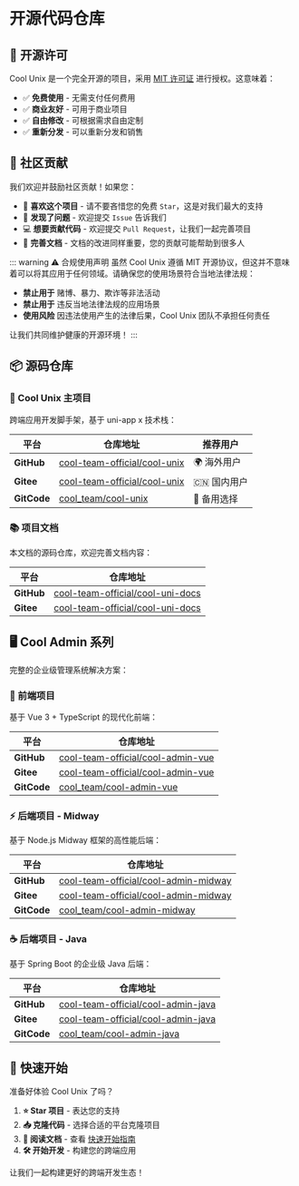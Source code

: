 # 开源代码仓库

## 📄 开源许可

Cool Unix 是一个完全开源的项目，采用 [MIT 许可证](https://baike.baidu.com/item/MIT%E8%AE%B8%E5%8F%AF%E8%AF%81/6671281) 进行授权。这意味着：

- ✅ **免费使用** - 无需支付任何费用
- ✅ **商业友好** - 可用于商业项目
- ✅ **自由修改** - 可根据需求自由定制
- ✅ **重新分发** - 可以重新分发和销售

## 🤝 社区贡献

我们欢迎并鼓励社区贡献！如果您：

- 🌟 **喜欢这个项目** - 请不要吝惜您的免费 `Star`，这是对我们最大的支持
- 🐛 **发现了问题** - 欢迎提交 `Issue` 告诉我们
- 💻 **想要贡献代码** - 欢迎提交 `Pull Request`，让我们一起完善项目
- 📝 **完善文档** - 文档的改进同样重要，您的贡献可能帮助到很多人

::: warning ⚠️ 合规使用声明
虽然 Cool Unix 遵循 MIT 开源协议，但这并不意味着可以将其应用于任何领域。请确保您的使用场景符合当地法律法规：

- **禁止用于** 赌博、暴力、欺诈等非法活动
- **禁止用于** 违反当地法律法规的应用场景
- **使用风险** 因违法使用产生的法律后果，Cool Unix 团队不承担任何责任

让我们共同维护健康的开源环境！
:::

## 📦 源码仓库

### 🎯 Cool Unix 主项目

跨端应用开发脚手架，基于 uni-app x 技术栈：

| 平台        | 仓库地址                                                                        | 推荐用户    |
| ----------- | ------------------------------------------------------------------------------- | ----------- |
| **GitHub**  | [cool-team-official/cool-unix](https://github.com/cool-team-official/cool-unix) | 🌍 海外用户 |
| **Gitee**   | [cool-team-official/cool-unix](https://gitee.com/cool-team-official/cool-unix)  | 🇨🇳 国内用户 |
| **GitCode** | [cool_team/cool-unix](https://gitcode.com/cool_team/cool-unix)                  | 🔄 备用选择 |

### 📚 项目文档

本文档的源码仓库，欢迎完善文档内容：

| 平台       | 仓库地址                                                                                |
| ---------- | --------------------------------------------------------------------------------------- |
| **GitHub** | [cool-team-official/cool-uni-docs](https://github.com/cool-team-official/cool-uni-docs) |
| **Gitee**  | [cool-team-official/cool-uni-docs](https://gitee.com/cool-team-official/cool-uni-docs)  |

## 🖥️ Cool Admin 系列

完整的企业级管理系统解决方案：

### 🎨 前端项目

基于 Vue 3 + TypeScript 的现代化前端：

| 平台        | 仓库地址                                                                                  |
| ----------- | ----------------------------------------------------------------------------------------- |
| **GitHub**  | [cool-team-official/cool-admin-vue](https://github.com/cool-team-official/cool-admin-vue) |
| **Gitee**   | [cool-team-official/cool-admin-vue](https://gitee.com/cool-team-official/cool-admin-vue)  |
| **GitCode** | [cool_team/cool-admin-vue](https://gitcode.com/cool_team/cool-admin-vue)                  |

### ⚡ 后端项目 - Midway

基于 Node.js Midway 框架的高性能后端：

| 平台        | 仓库地址                                                                                        |
| ----------- | ----------------------------------------------------------------------------------------------- |
| **GitHub**  | [cool-team-official/cool-admin-midway](https://github.com/cool-team-official/cool-admin-midway) |
| **Gitee**   | [cool-team-official/cool-admin-midway](https://gitee.com/cool-team-official/cool-admin-midway)  |
| **GitCode** | [cool_team/cool-admin-midway](https://gitcode.com/cool_team/cool-admin-midway)                  |

### ☕ 后端项目 - Java

基于 Spring Boot 的企业级 Java 后端：

| 平台        | 仓库地址                                                                                    |
| ----------- | ------------------------------------------------------------------------------------------- |
| **GitHub**  | [cool-team-official/cool-admin-java](https://github.com/cool-team-official/cool-admin-java) |
| **Gitee**   | [cool-team-official/cool-admin-java](https://gitee.com/cool-team-official/cool-admin-java)  |
| **GitCode** | [cool_team/cool-admin-java](https://gitcode.com/cool_team/cool-admin-java)                  |

## 🚀 快速开始

准备好体验 Cool Unix 了吗？

1. **⭐ Star 项目** - 表达您的支持
2. **📥 克隆代码** - 选择合适的平台克隆项目
3. **📖 阅读文档** - 查看 [快速开始指南](./quick.md)
4. **🛠️ 开始开发** - 构建您的跨端应用

让我们一起构建更好的跨端开发生态！
